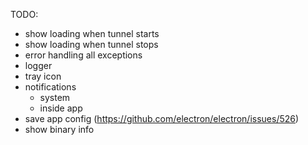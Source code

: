 TODO:

- show loading when tunnel starts
- show loading when tunnel stops
- error handling all exceptions
- logger
- tray icon
- notifications
  - system
  - inside app
- save app config (https://github.com/electron/electron/issues/526)
- show binary info
